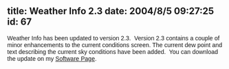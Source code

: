 title: Weather Info 2.3
date: 2004/8/5 09:27:25
id: 67
---
<font face="Arial">Weather Info has been updated to version 2.3.  Version 2.3 contains a couple of minor enhancements to the current conditions screen. The current dew point and text describing the current sky conditions have been added.  You can download the update on my [Software Page](otherprojects.htm).</font>